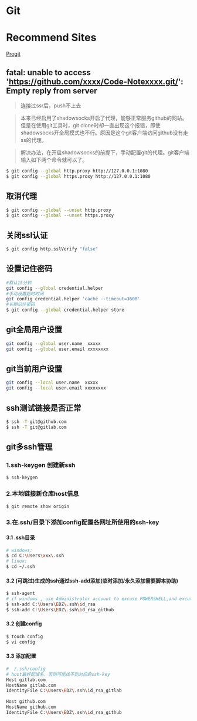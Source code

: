 # Git

# Recommend Sites
[Progit](https://www.progit.cn/)

## fatal: unable to access 'https://github.com/xxxx/Code-Notexxxx.git/': Empty reply from server

> 连接过ssr后，push不上去

> 本来已经启用了shadowsocks开启了代理，能够正常服务github的网站。但是在使用git工具时，git clone时却一直出现这个报错，即使shadowsocks开全局模式也不行。原因是这个git客户端访问github没有走ss的代理。

> 解决办法，在开启shadowsocks的前提下，手动配置git的代理。git客户端输入如下两个命令就可以了。

```bash
$ git config --global http.proxy http://127.0.0.1:1080
$ git config --global https.proxy http://127.0.0.1:1080
```

## 取消代理
```bash
$ git config --global --unset http.proxy 
$ git config --global --unset https.proxy 
```

## 关闭ssl认证
```bash
$ git config http.sslVerify "false"
```

## 设置记住密码
```bash
#默认15分钟
git config --global credential.helper 
#手动设置超时时间
git config credential.helper 'cache --timeout=3600'
#长期记住密码
$ git config --global credential.helper store
```

## git全局用户设置
```bash
git config --global user.name  xxxxx
git config --global user.email xxxxxxxx
```

## git当前用户设置
```bash
git config --local user.name  xxxxx
git config --local user.email xxxxxxxx
```

## ssh测试链接是否正常
```bash
$ ssh -T git@github.com
$ ssh -T git@gitlab.com
```

## git多ssh管理

### 1.ssh-keygen 创建新ssh
```bash
$ ssh-keygen
```

### 2.本地链接新仓库host信息
```bash
$ git remote show origin
```

### 3.在.ssh/目录下添加config配置各网址所使用的ssh-key

#### 3.1 .ssh目录
```bash
# windows:
$ cd C:\Users\xxx\.ssh
# linux:
$ cd ~/.ssh
```

#### 3.2 (可跳过)生成的ssh通过ssh-add添加(临时添加/永久添加需要脚本协助)

```bash
$ ssh-agent
# if windows , use Administrator account to excuse POWERSHELL,and excute `Set-Service -Name ssh-agent -StartupType automatic`,then excute `ssh-agent`
$ ssh-add C:\Users\EDZ\.ssh\id_rsa
$ ssh-add C:\Users\EDZ\.ssh\id_rsa_github
```

#### 3.2 创建config
```bash
$ touch config
$ vi config
```

#### 3.3 添加配置
```bash
#  /.ssh/config
# host最好配域名，否则可能找不到对应的ssh-key
Host gitlab.com
HostName gitlab.com
IdentityFile C:\Users\EDZ\.ssh\id_rsa_gitlab
    
Host github.com
HostName github.com
IdentityFile C:\Users\EDZ\.ssh\id_rsa_github
```